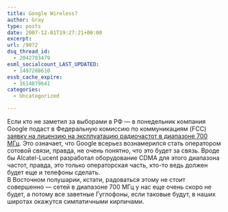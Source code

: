 ```yaml
---
title: Google Wireless?
author: Gray
type: posts
date: 2007-12-01T19:27:21+00:00
excerpt:
url: /9072
dsq_thread_id:
  - 2042783479
esml_socialcount_LAST_UPDATED:
  - 1497288610
essb_cache_expire:
  - 1614879641
categories:
  - Uncategorized

---
```








Если кто не заметил за выборами в РФ &#8212; в понедельник компания Google подаст в Федеральную комиссию по коммуникациям (FCC) <a href="http://www.reuters.com/article/internetNews/idUSWNAS350420071130?feedType=RSS&feedName=internetNews" target="_blank">заявку на лицензию на эксплуатацию радиочастот в диапазоне 700 МГц</a>. Это означает, что Google всерьез вознамерился стать оператором сотовой связи, правда, не очень понятно, что это будет за связь. Вроде бы Alcatel-Lucent разработал оборудование CDMA для этого диапазона частот, правда, это только операторская часть, кто-то ведь должен будет еще и телефоны сделать.  
В Восточном полушарии, кстати, радоваться этому не стоит совершенно &#8212; сетей в диапазоне 700 МГц у нас еще очень скоро не будет, а потому все заветные Гуглофоны, если таковые будут, в наших широтах окажутся симпатичными кирпичами.